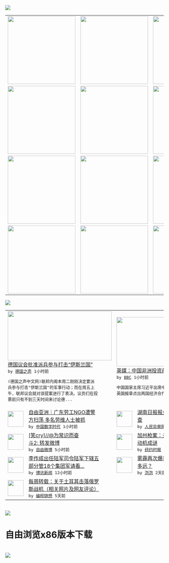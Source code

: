 

<a href="https://github.com/greatfire/z/raw/master/FreeBrowser.apk"><img src="https://raw.githubusercontent.com/greatfire/wiki/master/x/header.png" /></a><table><tr><td width="262" align="center" valign="center"><a href="https://github.com/greatfire/wiki/wiki/nyt" title="纽约时报中文网 国际纵览"><img src="https://raw.githubusercontent.com/greatfire/wiki/master/x/nyt_flag.png" width="215"/></a></td><td width="262" align="center" valign="center"><a href="https://github.com/greatfire/wiki/wiki/dw" title=""><img src="https://raw.githubusercontent.com/greatfire/wiki/master/x/dw_flag.png" width="215"/></a></td><td width="262" align="center" valign="center"><a href="https://github.com/greatfire/wiki/wiki/rmjd" title=""><img src="https://raw.githubusercontent.com/greatfire/wiki/master/x/rmjd_flag.png" width="215"/></a></td></tr><tr><td width="262" align="center" valign="center"><a href="https://github.com/paopaonetizen/website" title="泡泡 - 未经审查的互联网信息"><img src="https://raw.githubusercontent.com/greatfire/wiki/master/x/pp_flag.png" width="215"/></a></td><td width="262" align="center" valign="center"><a href="https://github.com/getlantern/mirror" title="以及自由微博和GreatFire.org官方中文论坛"><img src="https://raw.githubusercontent.com/greatfire/wiki/master/x/lantern_flag.png" width="215"/></a></td><td width="262" align="center" valign="center"><a href="https://github.com/cdtmirrors/m/" title=""><img src="https://raw.githubusercontent.com/greatfire/wiki/master/x/cdt_flag.png" width="215"/></a></td></tr><tr><td width="262" align="center" valign="center"><a href="https://github.com/program-think/blog" title="编程随想的博客"><img src="https://raw.githubusercontent.com/greatfire/wiki/master/x/pt_flag.png" width="215"/></a></td><td width="262" align="center" valign="center"><a href="https://github.com/greatfire/wiki/wiki/bbc" title=""><img src="https://raw.githubusercontent.com/greatfire/wiki/master/x/bbc_flag.png" width="215"/></a></td><td width="262" align="center" valign="center"><a href="https://github.com/freeweibo/s" title="自由微博 - 匿名和不受屏蔽的新浪微博搜索"><img src="https://raw.githubusercontent.com/greatfire/wiki/master/x/fw_flag.png" width="215"/></a></td></tr><tr><td width="262" align="center" valign="center"><a href="https://github.com/greatfire/wiki/wiki/google" title=""><img src="https://raw.githubusercontent.com/greatfire/wiki/master/x/google_flag.png" width="215"/></a></td><td width="262" align="center" valign="center"><a href="https://github.com/bxnews/boxun" title=""><img src="https://raw.githubusercontent.com/greatfire/wiki/master/x/bx_flag.png" width="215"/></a></td><td width="262" align="center" valign="center"><a href="https://github.com/greatfire/wiki/wiki/open-source" title="欢迎访问GreatFire.org开发者项目网站"><img src="https://raw.githubusercontent.com/greatfire/wiki/master/x/open-source_flag.png" width="215"/></a></td></tr></table><img src="https://raw.githubusercontent.com/greatfire/wiki/master/x/newsfeed text.png" /><table cols="4"><tr><td colspan="2" width="380"><a href="http://dw.com/p/1HHIw?maca=chi-GK-text-greatfire-all-chinese-15625-xml-mrss"><img src="http://www.dw.com/image/0,,18886291_302,00.jpg" width="330" height="156"/></a></br><a href="http://dw.com/p/1HHIw?maca=chi-GK-text-greatfire-all-chinese-15625-xml-mrss">德国议会批准派兵参与打击“伊斯兰国”</a></br><kbd> by <a href="http://dw.de">德国之声</a> 1小时前 </kbd></br><pre>(德国之声中文网)联邦内阁本周二刚刚决定要派<br/>兵参与打击"伊斯兰国"的军事行动；而在周五上<br/>午，联邦议会就对该提案进行了表决。议员们在投<br/>票前只有不到三天时间来讨论德...</pre></td><td colspan="2" width="380"><a href="http://www.bbc.com/zhongwen/simp/press_review/2015/12/151204_press_china_africa_academics"><img src="http://a.files.bbci.co.uk/worldservice/live/assets/images/2015/12/04/151204104552_cn_xi_jinping_pretoria_144x81_afp_nocredit.jpg" width="330" height="156"/></a></br><a href="http://www.bbc.com/zhongwen/simp/press_review/2015/12/151204_press_china_africa_academics">英媒：中国非洲投资前景·教育反腐整风</a></br><kbd> by <a href="http://www.bbc.co.uk/zhongwen/simp">BBC</a> 1小时前 </kbd></br><pre>中国国家主席习近平出席中非合作论坛峰会之际，<br/>英国报章点出两国经济合作前景的不确定因素。</pre></td></tr><tr><td><img src="http://chinadigitaltimes.net/chinese/files/2015/12/6ae196ac-df34-4ccd-9192-d95ad43f408d.jpeg" width="50" height="50"/></td><td width="280"><a href="http://feedproxy.google.com/~r/chinadigitaltimes/IyPt/~3/noPutUCmQ68/">自由亚洲｜广东劳工NGO遭警<br/>方扫荡 多名劳维人士被抓</a></br><kbd> by <a href="http://chinadigitaltimes.net/chinese/">中国数字时代</a> 1小时前 </kbd></td><td><img src="https://raw.githubusercontent.com/greatfire/wiki/master/x/rmjd_logo.png" width="50" height="50"/></td><td width="280"><a href="http://www.rmjdw.com//fazhizhongguo/20151204/15242.html">湖南日报报业集团社长覃晓光被<br/>查 </a></br><kbd> by <a href="http://www.rmjdw.com/">人民监督网</a> 3小时前 </kbd></td></tr><tr><td><img src="https://raw.githubusercontent.com/greatfire/wiki/master/x/fw_logo.png" width="50" height="50"/></td><td width="280"><a href="https://freeweibo.com/weibo/3916330639674020">[笑cry]//@为常识而奋<br/>斗2: 转发微博</a></br><kbd> by <a href="https://freeweibo.com/">自由微博</a> 5小时前 </kbd></td><td><img src="http://static01.nyt.com/images/2015/12/03/multimedia/brother-in-law-presser/brother-in-law-presser-articleLarge.jpg" width="50" height="50"/></td><td width="280"><a href="https://d3qlz4p8smvoli.cloudfront.net/usa/20151204/c04farook/">加州枪案：夫妇疑凶初为父母，<br/>动机成谜</a></br><kbd> by <a href="http://m.cn.nytimes.com/">纽约时报</a> 7小时前 </kbd></td></tr><tr><td><img src="https://raw.githubusercontent.com/greatfire/wiki/master/x/bx_logo.png" width="50" height="50"/></td><td width="280"><a href="http://www.boxun.com/news/gb/china/2015/12/201512041043.shtml">李作成出任陆军司令陆军下辖五<br/>部分管18个集团军请看...</a></br><kbd> by <a href="http://www.boxun.com">博讯新闻</a> 12小时前 </kbd></td><td><img src="https://raw.githubusercontent.com/greatfire/wiki/master/x/pp_logo.png" width="50" height="50"/></td><td width="280"><a href="https://pao-pao.net/article/645">雾霾再次爆表，离“阈值”还有<br/>多远？</a></br><kbd> by <a href="https://pao-pao.net">泡泡</a> 2天前 </kbd></td></tr><tr><td><img src="http://lh6.googleusercontent.com/1JedqxQPYOeVZTCf2j8GERen7tQNqQjFHM3P-kPSKN3m2pu4UulwMJQfdgyNkzh49xT2xBLfjm9RFVNZ5gVbRIunnN7Id9fuLrdg5R_ekbc-2W-hmNVHyFjjFbZIBvoQh2uO4S4ATg" width="50" height="50"/></td><td width="280"><a href="http://feedproxy.google.com/~r/programthink/~3/t9cHfStoSCU/weekly-share-94.html">每周转载：关于土耳其击落俄罗<br/>斯战机（相关照片及网友评论）</a></br><kbd> by <a href="http://program-think.blogspot.com">编程随想</a> 5天前 </kbd></td></table></br><a href="https://github.com/greatfire/z/raw/master/FreeBrowser.apk"><img src="https://raw.githubusercontent.com/greatfire/wiki/master/x/download app.png" /></a><h1>自由浏览x86版本下载<h1><a href="https://github.com/greatfire/z/raw/master/FreeBrowser-x86.apk"><img src="https://raw.githubusercontent.com/greatfire/images/master/fb86.qr.png" /></a>